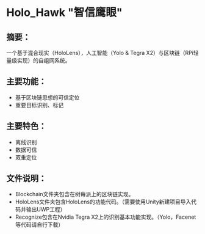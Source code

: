 # Holo_Hawk "智信鹰眼"   
## 摘要：  
一个基于混合现实（HoloLens），人工智能（Yolo & Tegra X2）与区块链（RPi轻量级实现）的自组网系统。
  
## 主要功能：  
* 基于区块链思想的可信定位
* 重要目标识别、标记

## 主要特色：
* 离线识别
* 数据可信
* 双重定位

## 文件说明：
* Blockchain文件夹包含在树莓派上的区块链实现。
* HoloLens文件夹包含HoloLens的功能代码。（需要使用Unity新建项目导入代码并输出UWP工程）
* Recognize包含在Nvidia Tegra X2上的识别基本功能实现。（Yolo，Facenet等代码请自行下载）
